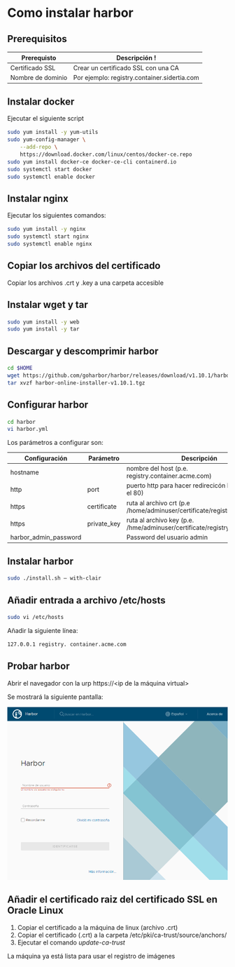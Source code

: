 # Como instalar harbor

## Prerequisitos

| Prerequisto | Descripción !
|-------------|-------------|
| Certificado SSL | Crear un certificado SSL con una CA |
| Nombre de dominio | Por ejemplo: registry.container.sidertia.com |

## Instalar docker

Ejecutar el siguiente script

```sh
sudo yum install -y yum-utils
sudo yum-config-manager \
    --add-repo \
    https://download.docker.com/linux/centos/docker-ce.repo
sudo yum install docker-ce docker-ce-cli containerd.io
sudo systemctl start docker
sudo systemctl enable docker
```

## Instalar nginx

Ejecutar los siguientes comandos:

```sh
sudo yum install -y nginx
sudo systemctl start nginx
sudo systemctl enable nginx
```

## Copiar los archivos del certificado

Copiar los archivos <cert>.crt y <cert>.key a una carpeta accesible

## Instalar wget y tar

```sh
sudo yum install -y web
sudo yum install -y tar
``` 

## Descargar y descomprimir harbor

```sh
cd $HOME 
wget https://github.com/goharbor/harbor/releases/download/v1.10.1/harbor-online-installer-v1.10.1.tgz
tar xvzf harbor-online-installer-v1.10.1.tgz
```

## Configurar harbor

```sh
cd harbor
vi harbor.yml
```

Los parámetros a configurar son:

| Configuración | Parámetro | Descripción |
|---------------|-----------|-------------|
| hostname      |           | nombre del host (p.e. registry.container.acme.com) |
| http          | port      | puerto http para hacer redirecicón https (no usar el 80) |
| https         | certificate | ruta al archivo crt (p.e /home/adminuser/certificate/registrycontainer.crt) |
| https         | private_key | ruta al archivo key (p.e. /hme/adminuser/certificate/registrycontainer.key) |
| harbor_admin_password | | Password del usuario admin |

## Instalar harbor

``` sh
sudo ./install.sh — with-clair
```

## Añadir entrada a archivo /etc/hosts

```sh
sudo vi /etc/hosts
```

Añadir la siguiente línea:
```txt
127.0.0.1 registry. container.acme.com
```

## Probar harbor

Abrir el navegador con la urp https://<ip de la máquina virtual>

Se mostrará la siguiente pantalla:

![harbor-login](images/harbor-login.png)

## Añadir el certificado raiz del certificado SSL en Oracle Linux

1. Copiar el certificado a la máquina de linux (archivo .crt)
2. Copiar el certificado (.crt) a la carpeta /etc/pki/ca-trust/source/anchors/
3. Ejecutar el comando *update-ca-trust*

La máquina ya está lista para usar el registro de imágenes

